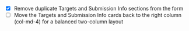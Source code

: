 - [x] Remove duplicate Targets and Submission Info sections from the form
- [ ] Move the Targets and Submission Info cards back to the right column (col-md-4) for a balanced two-column layout 